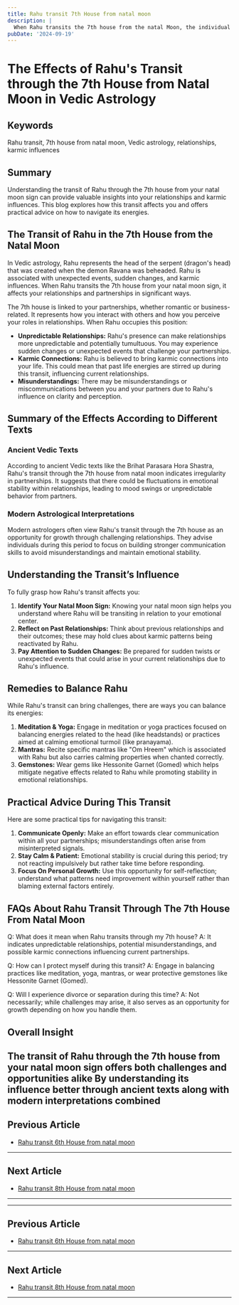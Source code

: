 ```yaml
---
title: Rahu transit 7th House from natal moon
description: |
  When Rahu transits the 7th house from the natal Moon, the individual may experience a decline in self-respect, health problems, and difficulties in relationships. There may be scandals, property losses, and potential issues in foreign lands.
pubDate: '2024-09-19'
---
```


# The Effects of Rahu's Transit through the 7th House from Natal Moon in Vedic Astrology

## Keywords
Rahu transit, 7th house from natal moon, Vedic astrology, relationships, karmic influences

## Summary
Understanding the transit of Rahu through the 7th house from your natal moon sign can provide valuable insights into your relationships and karmic influences. This blog explores how this transit affects you and offers practical advice on how to navigate its energies.

## The Transit of Rahu in the 7th House from the Natal Moon

In Vedic astrology, Rahu represents the head of the serpent (dragon's head) that was created when the demon Ravana was beheaded. Rahu is associated with unexpected events, sudden changes, and karmic influences. When Rahu transits the 7th house from your natal moon sign, it affects your relationships and partnerships in significant ways.

The 7th house is linked to your partnerships, whether romantic or business-related. It represents how you interact with others and how you perceive your roles in relationships. When Rahu occupies this position:

- **Unpredictable Relationships:** Rahu's presence can make relationships more unpredictable and potentially tumultuous. You may experience sudden changes or unexpected events that challenge your partnerships.
- **Karmic Connections:** Rahu is believed to bring karmic connections into your life. This could mean that past life energies are stirred up during this transit, influencing current relationships.
- **Misunderstandings:** There may be misunderstandings or miscommunications between you and your partners due to Rahu's influence on clarity and perception.

## Summary of the Effects According to Different Texts

### Ancient Vedic Texts
According to ancient Vedic texts like the Brihat Parasara Hora Shastra, Rahu's transit through the 7th house from natal moon indicates irregularity in partnerships. It suggests that there could be fluctuations in emotional stability within relationships, leading to mood swings or unpredictable behavior from partners.

### Modern Astrological Interpretations
Modern astrologers often view Rahu's transit through the 7th house as an opportunity for growth through challenging relationships. They advise individuals during this period to focus on building stronger communication skills to avoid misunderstandings and maintain emotional stability.

## Understanding the Transit’s Influence

To fully grasp how Rahu's transit affects you:

1. **Identify Your Natal Moon Sign:** Knowing your natal moon sign helps you understand where Rahu will be transiting in relation to your emotional center.
2. **Reflect on Past Relationships:** Think about previous relationships and their outcomes; these may hold clues about karmic patterns being reactivated by Rahu.
3. **Pay Attention to Sudden Changes:** Be prepared for sudden twists or unexpected events that could arise in your current relationships due to Rahu's influence.

## Remedies to Balance Rahu

While Rahu's transit can bring challenges, there are ways you can balance its energies:

1. **Meditation & Yoga:** Engage in meditation or yoga practices focused on balancing energies related to the head (like headstands) or practices aimed at calming emotional turmoil (like pranayama).
2. **Mantras:** Recite specific mantras like "Om Hreem" which is associated with Rahu but also carries calming properties when chanted correctly.
3. **Gemstones:** Wear gems like Hessonite Garnet (Gomed) which helps mitigate negative effects related to Rahu while promoting stability in emotional relationships.

## Practical Advice During This Transit

Here are some practical tips for navigating this transit:

1. **Communicate Openly:** Make an effort towards clear communication within all your partnerships; misunderstandings often arise from misinterpreted signals.
2. **Stay Calm & Patient:** Emotional stability is crucial during this period; try not reacting impulsively but rather take time before responding.
3. **Focus On Personal Growth:** Use this opportunity for self-reflection; understand what patterns need improvement within yourself rather than blaming external factors entirely.

## FAQs About Rahu Transit Through The 7th House From Natal Moon

Q: What does it mean when Rahu transits through my 7th house?
A: It indicates unpredictable relationships, potential misunderstandings, and possible karmic connections influencing current partnerships.

Q: How can I protect myself during this transit?
A: Engage in balancing practices like meditation, yoga, mantras, or wear protective gemstones like Hessonite Garnet (Gomed).

Q: Will I experience divorce or separation during this time?
A: Not necessarily; while challenges may arise, it also serves as an opportunity for growth depending on how you handle them.

## Overall Insight

The transit of Rahu through the 7th house from your natal moon sign offers both challenges and opportunities alike By understanding its influence better through ancient texts along with modern interpretations combined
---

## Previous Article
- [Rahu transit 6th House from natal moon](200806_Rahu_transit_6th_House_from_natal_moon.md)

---

## Next Article
- [Rahu transit 8th House from natal moon](200808_Rahu_transit_8th_House_from_natal_moon.md)

---
---

## Previous Article
- [Rahu transit 6th House from natal moon](200806_Rahu_transit_6th_House_from_natal_moon.md)

---

## Next Article
- [Rahu transit 8th House from natal moon](200808_Rahu_transit_8th_House_from_natal_moon.md)

---
